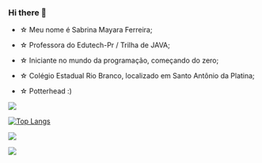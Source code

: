 ### Hi there 👋
- <p> ☆ Meu nome é Sabrina Mayara Ferreira;
- <p> ☆ Professora do Edutech-Pr / Trilha de JAVA;
- <p> ☆ Iniciante no mundo da programação, começando do zero;
- <p> ☆ Colégio Estadual Rio Branco, localizado em Santo Antônio da Platina;
- <p> ☆ Potterhead :)

![](https://komarev.com/ghpvc/?username=SabrinaMayara&color=ff69b4)

[![Top Langs](https://github-readme-stats.vercel.app/api/top-langs/?username=sabrinamayara&layout=compact)](https://github.com/anuraghazra/github-readme-stats)

<a href="https://www.instagram.com/sabrinamayara" target="_blank"><img src="https://img.shields.io/badge/Instagram-E4405F?style=for-the-badge&logo=instagram&logoColor=white" target="_blank"/></a>

<a href="sabrinamayaraferreira@gmail.com" target="_blank"><img src="https://img.shields.io/badge/Gmail-D14836?style=for-the-badge&logo=gmail&logoColor=white" target="_blank"/></a>


<!--
**SabrinaMayara/SabrinaMayara** is a ✨ _special_ ✨ repository because its `README.md` (this file) appears on your GitHub profile.

Here are some ideas to get you started:

- 🔭 I’m currently working on ...
- 🌱 I’m currently learning ...
- 👯 I’m looking to collaborate on ...
- 🤔 I’m looking for help with ...
- 💬 Ask me about ...
- 📫 How to reach me: ...
- 😄 Pronouns: ...
- ⚡ Fun fact: ...
-->
